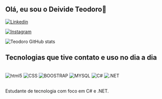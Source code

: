 ## Olá, eu sou o Deivide Teodoro👋

[![Linkedin](https://img.shields.io/badge/LinkedIn-0077B5?style=for-the-badge&logo=linkedin&logoColor=white/)](https://www.linkedin.com/in/deivide-teodoro-48512b1b9/)

[![Instagram](https://img.shields.io/badge/Instagram-E4405F?style=for-the-badge&logo=instagram&logoColor=white)](https://www.instagram.com/dede.teodoro/?next=%2F)

![Teodoro GitHub stats](https://github-readme-stats.vercel.app/api?username=dedeteodoro&show_icons=true&theme=dracula)

## Tecnologias que tive contato e uso no dia a dia

<div style="display: inline_block"><br/>
  <img align="center" alt="html5" src="https://img.shields.io/badge/HTML5-E34F26?style=for-the-badge&logo=html5&logoColor=white"/>
  <img align="center" alt="CSS" src="https://img.shields.io/badge/CSS3-1572B6?style=for-the-badge&logo=css3&logoColor=white"/>
  <img align="center" alt="BOOSTRAP" src="https://img.shields.io/badge/Bootstrap-563D7C?style=for-the-badge&logo=bootstrap&logoColor=white"/>
  <img align="center" alt="MYSQL" src="https://img.shields.io/badge/MySQL-00000F?style=for-the-badge&logo=mysql&logoColor=white"/>
  <img align="center" alt="C#" src="https://img.shields.io/badge/C%23-239120?style=for-the-badge&logo=c-sharp&logoColor=white"/>	
  <img align="center" alt=".NET" src="https://img.shields.io/badge/.NET-5C2D91?style=for-the-badge&logo=.net&logoColor=white"/>
  <div><br />

  Estudante de tecnologia com foco em C# e .NET.

